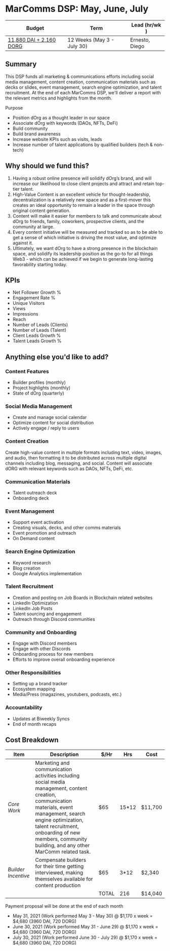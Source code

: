 # MarComms DSP: May, June, July

| Budget | Term | Lead (hr/wk ) |
|-|-|-|
| [11,880 DAI + 2,160 DORG](https://docs.google.com/spreadsheets/d/1mwYhzTNXSytzVtACZLu1V_EVTfjPKhGfHu-KhnBFESk/edit#gid=318900412) | 12 Weeks (May 3 - July 30) | Ernesto, Diego |

## Summary
This DSP funds all marketing & communications efforts including social media management, content creation, communication materials such as decks or slides, event management, search engine optimization, and talent recruitment. At the end of each MarComms DSP, we'll deliver a report with the relevant metrics and highlights from the month.

Purpose
- Position dOrg as a thought leader in our space
- Associate dOrg with keywords (DAOs, NFTs, DeFi)
- Build community
- Build brand awareness
- Increase website KPIs such as visits, leads
- Increase number of talent applications by qualified builders (tech & non-tech)

## Why should we fund this?

1. Having a robust online presence will solidify dOrg’s brand, and will increase our likelihood to close client projects and attract and retain top-tier talent.
2. High-Value Content is an excellent vehicle for thought-leadership, decentralization is a relatively new space and as a first-mover this creates an ideal opportunity to remain a leader in the space through original content generation.
3. Content will make it easier for members to talk and communicate about dOrg to friends, family, coworkers, prospective clients, and the community at large.
4. Every content initiative will be measured and tracked so as to be able to get a sense of which initiative is driving the most value, and optimize against it.
5. Ultimately, we want dOrg to have a strong presence in the blockchain space, and solidify its leadership position as the go-to for all things Web3 - which can be achieved if we begin to generate long-lasting favorability starting today.

## KPIs
* Net Follower Growth %
* Engagement Rate %
* Unique Visitors
* Views
* Impressions
* Reach
* Number of Leads (Clients)
* Number of Leads (Talent)
* Client Leads Growth %
* Talent Leads Growth %

## Anything else you'd like to add?

### Content Features
- Builder profiles (monthly)
- Project highlights (monthly)
- State of dOrg (quarterly)

### Social Media Management
- Create and manage social calendar
- Optimize content for social distribution
- Actively engage / reply to users

### Content Creation
Create high-value content in multiple formats including text, video, images, and audio, then formatting it to be distributed across multiple digital channels including blog, messaging, and social. Content will associate dORG with relevant keywords such as DAOs, NFTs, DeFi, etc.

### Communication Materials
- Talent outreach deck
- Onboarding deck

### Event Management
- Support event activation
- Creating visuals, decks, and other comms materials
- Event promotion and outreach
- On Demand content 

### Search Engine Optimization
- Keyword research
- Blog creation 
- Google Analytics implementation

### Talent Recruitment
- Creation and posting on Job Boards in Blockchain related websites 
- LinkedIn Optimization
- LinkedIn Job Posts
- Talent sourcing and engagement 
- Outreach through Discord communities

### Community and Onboarding
- Engage with Discord members 
- Engage with other Discords 
- Onboarding process for new members 
- Efforts to improve overall onboarding experience 

### Other Responsibilities
- Setting up a brand tracker
- Ecosystem mapping
- Media/Press (magazines, youtubers, podcasts, etc.)

### Accountability
- Updates at Biweekly Syncs
- End of month recaps

## Cost Breakdown

| Item | Description | $/Hr | Hrs | Cost |
|-|-|-|-|-|
| *Core Work* | Marketing and communication activities including social media management, content creation, communication materials, event management, search engine optimization, talent recruitment, onboarding of new members, community building, and any other MarComm related task.  | $65 | 15*12 | $11,700 |
| *Builder Incentive* | Compensate builders for their time getting interviewed, making themselves available for content production | $65 | 3*12 | $2,340 |
| | | TOTAL | 216 | $14,040 |

Payment proposal will be done at the end of each month
- May 31, 2021 (Work performed May 3 - May 30) @ $1,170 x week = $4,680 (3960 DAI, 720 DORG)
- June 30, 2021 (Work performed May 31 - June 29) @ $1,170 x week = $4,680 (3960 DAI, 720 DORG)
- July 30, 2021 (Work performed June 30 - July 29) @ $1,170 x week = $4,680 (3960 DAI, 720 DORG)
